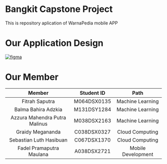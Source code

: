 # Bangkit Capstone Project
This is repository aplication of WarnaPedia mobile APP

# Our Application Design
[![figma](https://img.shields.io/badge/Figma-Our%20Design-success)](https://www.figma.com/file/dBuYG0fcS7lF9sxjDAhGE5/Product-Based-Capstone-Design)

# Our Member
|             Member            | Student ID  |         Path          |
| :---------------------------: | :---------: | :-------------------: |
|        Fitrah Saputra         | M064DSX0135 |   Machine Learning    |
|      Balma Bahira Adzkia      | M131DSY1284 |   Machine Learning    |
| Azzura Mahendra Putra Malinus | M038DSX2163 |   Machine Learning    |
|        Graidy Megananda       | C038DSX0327 |    Cloud Computing    |
|    Sebastian Luth Hasibuan    | C067DSX1370 |    Cloud Computing    |
|    Fadel Pramaputra Maulana   | A038DSX2721 |   Mobile Development  |


